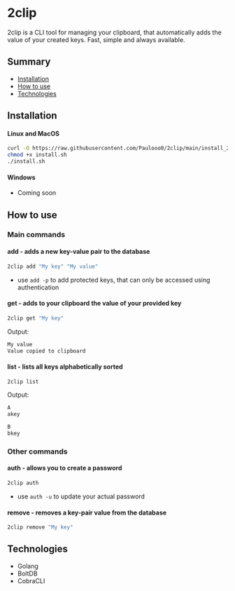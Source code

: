 # 2clip

2clip is a CLI tool for managing your clipboard, that automatically adds the value of your created keys. Fast, simple and always available.

## Summary
* [Installation](#installation)
* [How to use](#how-to-use)
* [Technologies](#technologies)

<h2 id="installation">Installation</h2>

#### Linux and MacOS
   ```sh
   curl -O https://raw.githubusercontent.com/Paulooo0/2clip/main/install_2clip.sh
   chmod +x install.sh
   ./install.sh
   ```

#### Windows
* Coming soon

<h2 id="how-to-use">How to use</h2>

### Main commands
#### add - adds a new key-value pair to the database
```bash
2clip add "My key" "My value"
```
* use `add -p` to add protected keys, that can only be accessed using authentication
#### get - adds to your clipboard the value of your provided key
```bash
2clip get "My key"
```
Output:
```bash
My value
Value copied to clipboard
```
#### list - lists all keys alphabetically sorted
```bash
2clip list
```
Output:
```bash
A
akey

B
bkey
```

### Other commands
#### auth - allows you to create a password
```bash
2clip auth
```
* use `auth -u` to update your actual password
#### remove - removes a key-pair value from the database
```bash
2clip remove "My key"
```

<h2 id="technologies">Technologies</h2>

* Golang
* BoltDB
* CobraCLI
